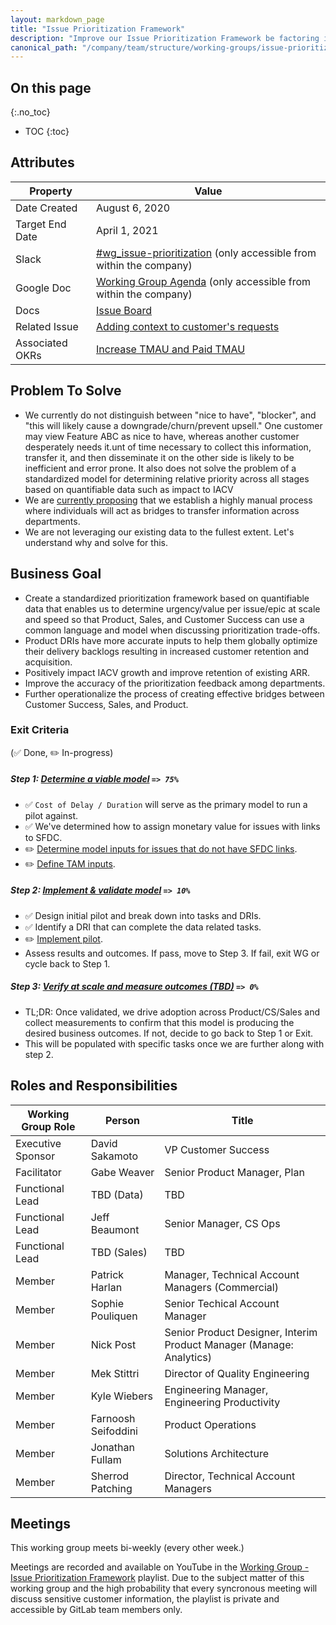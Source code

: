 ```yaml
---
layout: markdown_page
title: "Issue Prioritization Framework"
description: "Improve our Issue Prioritization Framework be factoring in Business goals, IACV, Cost into a common quantifiable representation"
canonical_path: "/company/team/structure/working-groups/issue-prioritization-framework/"
---
```


## On this page
{:.no_toc}

- TOC
{:toc}

## Attributes

| Property        | Value           |
|-----------------|-----------------|
| Date Created    | August 6, 2020  |
| Target End Date | April 1, 2021   |
| Slack           | [#wg_issue-prioritization](https://join.slack.com/share/zt-etotbmm9-FzhcHH0BGbw3~D4Xe5rAyg) (only accessible from within the company) |
| Google Doc      | [Working Group Agenda](https://docs.google.com/document/d/1oBWNxBSOJKrh3ubHwN5pI8243vBjJ-Y_Cax17A5abII/edit) (only accessible from within the company) |
| Docs            | [Issue Board](https://gitlab.com/groups/gitlab-com/-/boards/2086332?label_name[]=wg%3Aprioritization%20framework) |
| Related Issue   | [Adding context to customer's requests](https://gitlab.com/gitlab-com/sales-team/field-operations/sales-operations/-/issues/907) |
| Associated OKRs | [Increase TMAU and Paid TMAU](https://gitlab.com/gitlab-com/chief-of-staff-team/cos-team/-/issues/80) |

## Problem To Solve

- We currently do not distinguish between "nice to have", "blocker", and "this will likely cause a downgrade/churn/prevent upsell." One customer may view Feature ABC as nice to have, whereas another customer desperately needs it.unt of time necessary to collect this information, transfer it, and then disseminate it on the other side is likely to be inefficient and error prone. It also does not solve the problem of a standardized model for determining relative priority across all stages based on quantifiable data such as impact to IACV 
- We are [currently proposing](https://gitlab.com/gitlab-com/customer-success/okrs/-/issues/23) that we establish a highly manual process where individuals will act as bridges to transfer information across departments.
- We are not leveraging our existing data to the fullest extent. Let's understand why and solve for this. 

## Business Goal

- Create a standardized prioritization framework based on quantifiable data that enables us to determine urgency/value per issue/epic at scale and speed so that Product, Sales, and Customer Success can use a common language and model when discussing prioritization trade-offs.
- Product DRIs have more accurate inputs to help them globally optimize their delivery backlogs resulting in increased customer retention and acquisition.
- Positively impact IACV growth and improve retention of existing ARR.
- Improve the accuracy of the prioritization feedback among departments.
- Further operationalize the process of creating effective bridges between Customer Success, Sales, and Product.

### Exit Criteria

 (✅ Done, ✏️ In-progress)

##### Step 1: [Determine a viable model](https://gitlab.com/gitlab-com/Product/-/issues/1457) `=> 75%`

- ✅  `Cost of Delay / Duration` will serve as the primary model to run a pilot against.
- ✅  We've determined how to assign monetary value for issues with links to SFDC.
- ✏️ [Determine model inputs for issues that do not have SFDC links](https://gitlab.com/gitlab-com/Product/-/issues/1639).
- ✏️ [Define TAM inputs](https://gitlab.com/gitlab-com/Product/-/issues/1635).

##### Step 2: [Implement & validate model](https://gitlab.com/gitlab-com/Product/-/issues/1563) `=> 10%`

- ✅  Design initial pilot and break down into tasks and DRIs.
- ✅  Identify a DRI that can complete the data related tasks.
- ✏️ [Implement pilot](https://gitlab.com/gitlab-com/Product/-/issues/1563).
- Assess results and outcomes. If pass, move to Step 3. If fail, exit WG or cycle back to Step 1.

##### Step 3: [Verify at scale and measure outcomes (TBD)]() `=> 0%`

- TL;DR: Once validated, we drive adoption across Product/CS/Sales and collect measurements to confirm that this model is producing the desired business outcomes. If not, decide to go back to Step 1 or Exit.
- This will be populated with specific tasks once we are further along with step 2. 

## Roles and Responsibilities

| Working Group Role    | Person                   | Title                          |
|-----------------------|--------------------------|--------------------------------|
| Executive Sponsor     | David Sakamoto           | VP Customer Success         |
| Facilitator           | Gabe Weaver              | Senior Product Manager, Plan    |
| Functional Lead       | TBD (Data)               | TBD |
| Functional Lead       | Jeff Beaumont            | Senior Manager, CS Ops |
| Functional Lead       | TBD (Sales)              | TBD |
| Member                | Patrick Harlan           | Manager, Technical Account Managers (Commercial) |
| Member                | Sophie Pouliquen         | Senior Techical Account Manager |
| Member                | Nick Post                | Senior Product Designer, Interim Product Manager (Manage: Analytics) |
| Member                | Mek Stittri              | Director of Quality Engineering |
| Member                | Kyle Wiebers             | Engineering Manager, Engineering Productivity |
| Member                | Farnoosh Seifoddini      | Product Operations |
| Member                | Jonathan Fullam          | Solutions Architecture |
| Member                | Sherrod Patching         | Director, Technical Account Managers |

## Meetings

This working group meets bi-weekly (every other week.)

Meetings are recorded and available on YouTube in the [Working Group - Issue Prioritization Framework](https://www.youtube.com/playlist?list=PL05JrBw4t0KrKoeXjf5Bdtapu9Cl3T7gI) playlist. 
Due to the subject matter of this working group and the high probability that every syncronous meeting will discuss sensitive customer information, the playlist is private and accessible by GitLab team members only.
